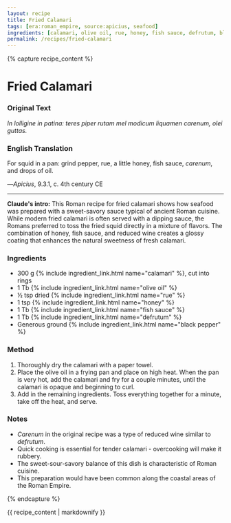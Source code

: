 ```yaml
---
layout: recipe
title: Fried Calamari
tags: [era:roman_empire, source:apicius, seafood]
ingredients: [calamari, olive oil, rue, honey, fish sauce, defrutum, black pepper]
permalink: /recipes/fried-calamari
---
```


{% capture recipe_content %}
# Fried Calamari

### Original Text
*In lolligine in patina: teres piper rutam mel modicum liquamen carenum, olei guttas.*

### English Translation
For squid in a pan: grind pepper, rue, a little honey, fish sauce, *carenum*, and drops of oil.

—*Apicius*, 9.3.1, c. 4th century CE

___

**Claude's intro:** This Roman recipe for fried calamari shows how seafood was prepared with a sweet-savory sauce typical of ancient Roman cuisine. While modern fried calamari is often served with a dipping sauce, the Romans preferred to toss the fried squid directly in a mixture of flavors. The combination of honey, fish sauce, and reduced wine creates a glossy coating that enhances the natural sweetness of fresh calamari.

### Ingredients
- 300 g {% include ingredient_link.html name="calamari" %}, cut into rings
- 1 Tb {% include ingredient_link.html name="olive oil" %}
- ½ tsp dried {% include ingredient_link.html name="rue" %}
- 1 tsp {% include ingredient_link.html name="honey" %}
- 1 Tb {% include ingredient_link.html name="fish sauce" %}
- 1 Tb {% include ingredient_link.html name="defrutum" %}
- Generous ground {% include ingredient_link.html name="black pepper" %}

### Method
1. Thoroughly dry the calamari with a paper towel.
2. Place the olive oil in a frying pan and place on high heat. When the pan is very hot, add the calamari and fry for a couple minutes, until the calamari is opaque and beginning to curl.
3. Add in the remaining ingredients. Toss everything together for a minute, take off the heat, and serve.

### Notes
- *Carenum* in the original recipe was a type of reduced wine similar to *defrutum*.
- Quick cooking is essential for tender calamari - overcooking will make it rubbery.
- The sweet-sour-savory balance of this dish is characteristic of Roman cuisine.
- This preparation would have been common along the coastal areas of the Roman Empire.

{% endcapture %}

{{ recipe_content | markdownify }}